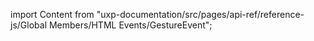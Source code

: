 
import Content from "uxp-documentation/src/pages/api-ref/reference-js/Global Members/HTML Events/GestureEvent";

<Content query="product=xd"/>
